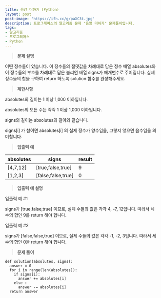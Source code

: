 ```yaml
---
title: 음양 더하기 (Python)
layout: post
post-image: 'https://ifh.cc/g/paXC3t.jpg'
description: 프로그래머스의 알고리즘 문제 "음양 더하기" 문제풀이입니다.
tags:
- 알고리즘
- 프로그래머스
- Python
---
```



>**문제 설명**

어떤 정수들이 있습니다. 이 정수들의 절댓값을 차례대로 담은 정수 배열 absolutes와 이 정수들의 부호를 차례대로 담은 불리언 배열 signs가 매개변수로 주어집니다. 실제 정수들의 합을 구하여 return 하도록 solution 함수를 완성해주세요.

>**제한사항**


absolutes의 길이는 1 이상 1,000 이하입니다.


absolutes의 모든 수는 각각 1 이상 1,000 이하입니다.

signs의 길이는 absolutes의 길이와 같습니다.


 signs[i]  가 참이면  absolutes[i]  의 실제 정수가 양수임을, 그렇지 않으면 음수임을 의미합니다.



>**입출력 예**

| absolutes | signs | result |
|--|--|--|
| [4,7,12] | [true,false,true] | 9 |
| [1,2,3] | [false,false,true] | 0 |

>**입출력 예 설명**

입출력 예 #1


signs가  [true,false,true]  이므로, 실제 수들의 값은 각각 4, -7, 12입니다.
따라서 세 수의 합인 9를 return 해야 합니다.


입출력 예 #2


signs가  [false,false,true]  이므로, 실제 수들의 값은 각각 -1, -2, 3입니다.
따라서 세 수의 합인 0을 return 해야 합니다.


>**문제 풀이**

	def solution(absolutes, signs):
	  answer = 0
	  for i in range(len(absolutes)):
	    if signs[i]:
	      answer += absolutes[i]
	    else :
	      answer -= absolutes[i]
	  return answer



